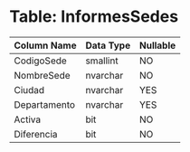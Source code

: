 # Table: InformesSedes

| Column Name | Data Type | Nullable |
|-------------|-----------|----------|
| CodigoSede | smallint | NO |
| NombreSede | nvarchar | NO |
| Ciudad | nvarchar | YES |
| Departamento | nvarchar | YES |
| Activa | bit | NO |
| Diferencia | bit | NO |
